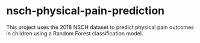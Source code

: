 # nsch-physical-pain-prediction
This project uses the 2018 NSCH dataset to predict physical pain outcomes in children using a Random Forest classification model.
